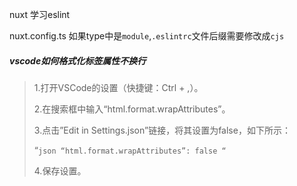 nuxt 学习eslint

nuxt.config.ts 如果type中是`module`,`.eslintrc`文件后缀需要修改成`cjs`

##### vscode如何格式化标签属性不换行

> 1.打开VSCode的设置（快捷键：Ctrl + ,）。
>
> 2.在搜索框中输入“html.format.wrapAttributes”。
>
> 3.点击”Edit in Settings.json”链接，将其设置为false，如下所示：
>
> “`json
> “html.format.wrapAttributes”: false
> “`
>
> 4.保存设置。

